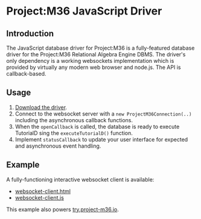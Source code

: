 # Project:M36 JavaScript Driver

## Introduction

 The JavaScript database driver for Project:M36 is a fully-featured database driver for the Project:M36 Relational Algebra Engine DBMS.  The driver's only dependency is a working websockets implementation which is provided by virtually any modern web browser and node.js. The API is callback-based.

 ## Usage

1. [Download the driver](/src/bin/ProjectM36/Websocket/project-m36.js).
1. Connect to the websocket server with a ```new ProjectM36Connection(..)```  including the asynchronous callback functions.
1. When the ```openCallback``` is called, the database is ready to execute TutorialD sing the ```executeTutorialD()``` function.
1. Implement ```statusCallback``` to update your user interface for expected and asynchronous event handling.

## Example

A fully-functioning interactive websocket client is available:

* [websocket-client.html](/src/bin/ProjectM36/Server/WebSocket/websocket-client.html)
* [websocket-client.js](/src/bin/ProjectM36/Server/WebSocket/websocket-client.js)

This example also powers [try.project-m36.io](https://try.project-m36.io).
